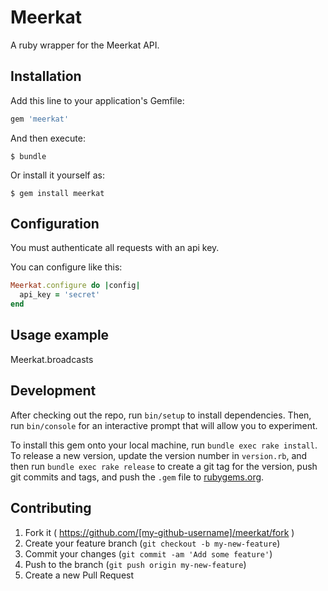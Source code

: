 # Meerkat

A ruby wrapper for the Meerkat API.

## Installation

Add this line to your application's Gemfile:

```ruby
gem 'meerkat'
```

And then execute:

    $ bundle

Or install it yourself as:

    $ gem install meerkat

## Configuration

You must authenticate all requests with an api key.

You can configure like this:

```ruby
Meerkat.configure do |config|
  api_key = 'secret'
end
```

## Usage example

Meerkat.broadcasts


## Development

After checking out the repo, run `bin/setup` to install dependencies. Then, run `bin/console` for an interactive prompt that will allow you to experiment.

To install this gem onto your local machine, run `bundle exec rake install`. To release a new version, update the version number in `version.rb`, and then run `bundle exec rake release` to create a git tag for the version, push git commits and tags, and push the `.gem` file to [rubygems.org](https://rubygems.org).

## Contributing

1. Fork it ( https://github.com/[my-github-username]/meerkat/fork )
2. Create your feature branch (`git checkout -b my-new-feature`)
3. Commit your changes (`git commit -am 'Add some feature'`)
4. Push to the branch (`git push origin my-new-feature`)
5. Create a new Pull Request

